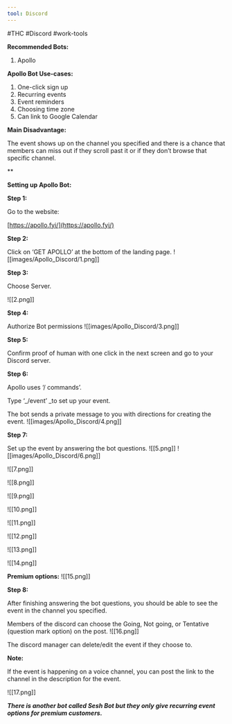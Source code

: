 ```yaml
---
tool: Discord
---
```

#THC #Discord #work-tools 

**Recommended Bots:**

1.  Apollo


**Apollo Bot Use-cases:**

1.  One-click sign up
2.  Recurring events
3.  Event reminders
4.  Choosing time zone  
5.  Can link to Google Calendar

  
**Main Disadvantage:**

The event shows up on the channel you specified and there is a chance that members can miss out if they scroll past it or if they don’t browse that specific channel.

**

**Setting up Apollo Bot:**

**Step 1:**

Go to the website:

[https://apollo.fyi/](https://apollo.fyi/)

**Step 2:**

Click on ‘GET APOLLO’ at the bottom of the landing page.
![[images/Apollo_Discord/1.png]]

**Step 3:**

Choose Server.


![[2.png]]


**Step 4:**

Authorize Bot permissions
![[images/Apollo_Discord/3.png]]

**Step 5:**

Confirm proof of human with one click in the next screen and go to your Discord server.

**Step 6:**

Apollo uses ‘/ commands’.

Type ‘_/event’ _to set up your event.

The bot sends a private message to you with directions for creating the event.
![[images/Apollo_Discord/4.png]]

**Step 7:**

Set up the event by answering the bot questions.
![[5.png]]
![[images/Apollo_Discord/6.png]]

![[7.png]]

![[8.png]]

![[9.png]]

![[10.png]]


![[11.png]]

![[12.png]]

![[13.png]]

![[14.png]]


**Premium options:**
![[15.png]]


**Step 8:**

After finishing answering the bot questions, you should be able to see the event in the channel you specified.

Members of the discord can choose the Going, Not going, or Tentative (question mark option) on the post.
![[16.png]]


The discord manager can delete/edit the event if they choose to.

**Note:**

If the event is happening on a voice channel, you can post the link to the channel in the description for the event.

![[17.png]]

***There is another bot called Sesh Bot but they only give recurring event options for premium customers.***
